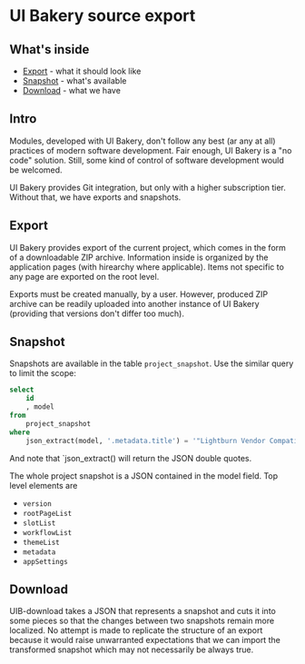 # UI Bakery source export

## What's inside

- [Export](#Export) - what it should look like
- [Snapshot](#Snapshot) - what's available
- [Download](#Download) - what we have

## Intro

Modules, developed with UI Bakery, don't follow any best (ar any at all) 
practices of modern software development. Fair enough, UI Bakery is a "no 
code" solution. Still, some kind of control of software development would
be welcomed.

UI Bakery provides Git integration, but only with a higher subscription tier.
Without that, we have exports and snapshots.

## Export

UI Bakery provides export of the current project, which comes in the form of
a downloadable ZIP archive. Information inside is organized by the application
pages (with hirearchy where applicable). Items not specific to any page are
exported on the root level.

Exports must be created manually, by a user. However, produced ZIP archive can
be readily uploaded into another instance of UI Bakery (providing that versions
don't differ too much).

## Snapshot

Snapshots are available in the table `project_snapshot`. Use the similar query to
limit the scope:

```sql
select
    id
    , model
from
    project_snapshot
where
    json_extract(model, '.metadata.title') = '"Lightburn Vendor Compatibility"'
```

And note that `json_extract() will return the JSON double quotes.

The whole project snapshot is a JSON contained in the model field. Top level elements are

- `version`
- `rootPageList`
- `slotList`
- `workflowList`
- `themeList`
- `metadata`
- `appSettings`

## Download

UIB-download takes a JSON that represents a snapshot and cuts it into some
pieces so that the changes between two snapshots remain more localized. No
attempt is made to replicate the structure of an export because it would raise
unwarranted expectations that we can import the transformed snapshot which may
not necessarily be always true.
